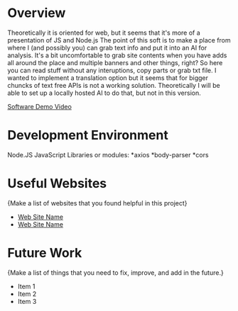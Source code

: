 # Overview
Theoretically it is oriented for web, but it seems that it's more of a presentation of JS and Node.js
The point of this soft is to make a place from where I (and possibly you) can grab text info and put it into an AI for analysis.
It's a bit uncomfortable to grab site contents when you have adds all around the place and multiple banners and other things, right?
So here you can read stuff without any interuptions, copy parts or grab txt file. I wanted to implement a translation option but it seems that for bigger chuncks of text 
free APIs is not a working solution. Theoretically I will be able to set up a locally hosted AI to do that, but not in this version.

[Software Demo Video](https://youtu.be/8La-2BLu4JM)

# Development Environment

Node.JS
JavaScript
Libraries or modules:
*axios
*body-parser
*cors
# Useful Websites

{Make a list of websites that you found helpful in this project}

- [Web Site Name](http://url.link.goes.here)
- [Web Site Name](http://url.link.goes.here)

# Future Work

{Make a list of things that you need to fix, improve, and add in the future.}

- Item 1
- Item 2
- Item 3
